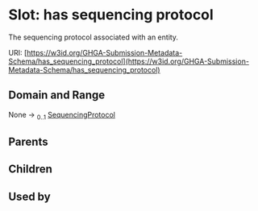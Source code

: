 
# Slot: has sequencing protocol


The sequencing protocol associated with an entity.

URI: [https://w3id.org/GHGA-Submission-Metadata-Schema/has_sequencing_protocol](https://w3id.org/GHGA-Submission-Metadata-Schema/has_sequencing_protocol)


## Domain and Range

None &#8594;  <sub>0..1</sub> [SequencingProtocol](SequencingProtocol.md)

## Parents


## Children


## Used by

